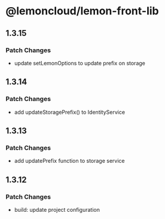 # @lemoncloud/lemon-front-lib

## 1.3.15

### Patch Changes

-   update setLemonOptions to update prefix on storage

## 1.3.14

### Patch Changes

-   add updateStoragePrefix() to IdentityService

## 1.3.13

### Patch Changes

-   add updatePrefix function to storage service

## 1.3.12

### Patch Changes

-   build: update project configuration
